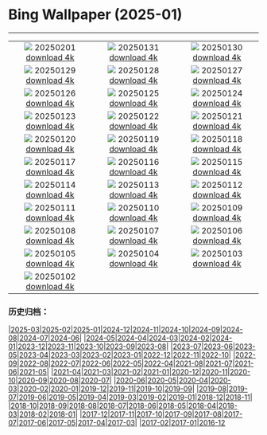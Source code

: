 # Bing Wallpaper (2025-01)
**************
| | | |
| :----: | :----: | :----: |
| ![](https://www.bing.com/th?id=OHR.PlainsZebra_FR-CA6166027619_1920x1080.jpg) 20250201 [download 4k](https://www.bing.com/th?id=OHR.PlainsZebra_FR-CA6166027619_UHD.jpg) | ![](https://www.bing.com/th?id=OHR.BoatShowVan_FR-CA0337074319_1920x1080.jpg) 20250131 [download 4k](https://www.bing.com/th?id=OHR.BoatShowVan_FR-CA0337074319_UHD.jpg) | ![](https://www.bing.com/th?id=OHR.LunarDragon_FR-CA9234329279_1920x1080.jpg) 20250130 [download 4k](https://www.bing.com/th?id=OHR.LunarDragon_FR-CA9234329279_UHD.jpg) |
| ![](https://www.bing.com/th?id=OHR.FlyingOwl_FR-CA9086625004_1920x1080.jpg) 20250129 [download 4k](https://www.bing.com/th?id=OHR.FlyingOwl_FR-CA9086625004_UHD.jpg) | ![](https://www.bing.com/th?id=OHR.CanyonSnow_FR-CA8930856554_1920x1080.jpg) 20250128 [download 4k](https://www.bing.com/th?id=OHR.CanyonSnow_FR-CA8930856554_UHD.jpg) | ![](https://www.bing.com/th?id=OHR.FrostedBeech_FR-CA8663595738_1920x1080.jpg) 20250127 [download 4k](https://www.bing.com/th?id=OHR.FrostedBeech_FR-CA8663595738_UHD.jpg) |
| ![](https://www.bing.com/th?id=OHR.PortoSunset_FR-CA8246410939_1920x1080.jpg) 20250126 [download 4k](https://www.bing.com/th?id=OHR.PortoSunset_FR-CA8246410939_UHD.jpg) | ![](https://www.bing.com/th?id=OHR.IcelandGeyser_FR-CA8164450943_1920x1080.jpg) 20250125 [download 4k](https://www.bing.com/th?id=OHR.IcelandGeyser_FR-CA8164450943_UHD.jpg) | ![](https://www.bing.com/th?id=OHR.DeerValley_FR-CA1426119767_1920x1080.jpg) 20250124 [download 4k](https://www.bing.com/th?id=OHR.DeerValley_FR-CA1426119767_UHD.jpg) |
| ![](https://www.bing.com/th?id=OHR.PetraMonastery_FR-CA4480470167_1920x1080.jpg) 20250123 [download 4k](https://www.bing.com/th?id=OHR.PetraMonastery_FR-CA4480470167_UHD.jpg) | ![](https://www.bing.com/th?id=OHR.DutchSquirrel_FR-CA4252766314_1920x1080.jpg) 20250122 [download 4k](https://www.bing.com/th?id=OHR.DutchSquirrel_FR-CA4252766314_UHD.jpg) | ![](https://www.bing.com/th?id=OHR.MuseumCourt_FR-CA4038187736_1920x1080.jpg) 20250121 [download 4k](https://www.bing.com/th?id=OHR.MuseumCourt_FR-CA4038187736_UHD.jpg) |
| ![](https://www.bing.com/th?id=OHR.NeptunesGrotto_FR-CA3779857016_1920x1080.jpg) 20250120 [download 4k](https://www.bing.com/th?id=OHR.NeptunesGrotto_FR-CA3779857016_UHD.jpg) | ![](https://www.bing.com/th?id=OHR.WhiteSandsNP_FR-CA3487939453_1920x1080.jpg) 20250119 [download 4k](https://www.bing.com/th?id=OHR.WhiteSandsNP_FR-CA3487939453_UHD.jpg) | ![](https://www.bing.com/th?id=OHR.PelicanPortrait_FR-CA3168945368_1920x1080.jpg) 20250118 [download 4k](https://www.bing.com/th?id=OHR.PelicanPortrait_FR-CA3168945368_UHD.jpg) |
| ![](https://www.bing.com/th?id=OHR.PinnaclesPeaks_FR-CA7605169726_1920x1080.jpg) 20250117 [download 4k](https://www.bing.com/th?id=OHR.PinnaclesPeaks_FR-CA7605169726_UHD.jpg) | ![](https://www.bing.com/th?id=OHR.FrozenLakeSuperior_FR-CA1047293623_1920x1080.jpg) 20250116 [download 4k](https://www.bing.com/th?id=OHR.FrozenLakeSuperior_FR-CA1047293623_UHD.jpg) | ![](https://www.bing.com/th?id=OHR.CadizSpain_FR-CA2371424829_1920x1080.jpg) 20250115 [download 4k](https://www.bing.com/th?id=OHR.CadizSpain_FR-CA2371424829_UHD.jpg) |
| ![](https://www.bing.com/th?id=OHR.CoastalWales_FR-CA2076537409_1920x1080.jpg) 20250114 [download 4k](https://www.bing.com/th?id=OHR.CoastalWales_FR-CA2076537409_UHD.jpg) | ![](https://www.bing.com/th?id=OHR.CrescentTail_FR-CA1872106875_1920x1080.jpg) 20250113 [download 4k](https://www.bing.com/th?id=OHR.CrescentTail_FR-CA1872106875_UHD.jpg) | ![](https://www.bing.com/th?id=OHR.MeknesMorocco_FR-CA1624434417_1920x1080.jpg) 20250112 [download 4k](https://www.bing.com/th?id=OHR.MeknesMorocco_FR-CA1624434417_UHD.jpg) |
| ![](https://www.bing.com/th?id=OHR.BubbleLake_FR-CA9239282306_1920x1080.jpg) 20250111 [download 4k](https://www.bing.com/th?id=OHR.BubbleLake_FR-CA9239282306_UHD.jpg) | ![](https://www.bing.com/th?id=OHR.NamibiaDunes_FR-CA6566666687_1920x1080.jpg) 20250110 [download 4k](https://www.bing.com/th?id=OHR.NamibiaDunes_FR-CA6566666687_UHD.jpg) | ![](https://www.bing.com/th?id=OHR.GreatWallStairs_FR-CA6576775955_1920x1080.jpg) 20250109 [download 4k](https://www.bing.com/th?id=OHR.GreatWallStairs_FR-CA6576775955_UHD.jpg) |
| ![](https://www.bing.com/th?id=OHR.BouldersNZ_FR-CA6332854398_1920x1080.jpg) 20250108 [download 4k](https://www.bing.com/th?id=OHR.BouldersNZ_FR-CA6332854398_UHD.jpg) | ![](https://www.bing.com/th?id=OHR.RavennaBasilica_FR-CA6339830538_1920x1080.jpg) 20250107 [download 4k](https://www.bing.com/th?id=OHR.RavennaBasilica_FR-CA6339830538_UHD.jpg) | ![](https://www.bing.com/th?id=OHR.PlumParakeet_FR-CA9102129073_1920x1080.jpg) 20250106 [download 4k](https://www.bing.com/th?id=OHR.PlumParakeet_FR-CA9102129073_UHD.jpg) |
| ![](https://www.bing.com/th?id=OHR.VietnamFalls_FR-CA8861500399_1920x1080.jpg) 20250105 [download 4k](https://www.bing.com/th?id=OHR.VietnamFalls_FR-CA8861500399_UHD.jpg) | ![](https://www.bing.com/th?id=OHR.TolkienOxford_FR-CA8637685822_1920x1080.jpg) 20250104 [download 4k](https://www.bing.com/th?id=OHR.TolkienOxford_FR-CA8637685822_UHD.jpg) | ![](https://www.bing.com/th?id=OHR.ArdezSwitzerland_FR-CA8314617577_1920x1080.jpg) 20250103 [download 4k](https://www.bing.com/th?id=OHR.ArdezSwitzerland_FR-CA8314617577_UHD.jpg) |
| ![](https://www.bing.com/th?id=OHR.PolarBearSwim_FR-CA8041328309_1920x1080.jpg) 20250102 [download 4k](https://www.bing.com/th?id=OHR.PolarBearSwim_FR-CA8041328309_UHD.jpg) |  |  |

### 历史归档：

|[2025-03](/../2025-03/2025-03.md)|[2025-02](/../2025-02/2025-02.md)|[2025-01](/2025-01.md)|[2024-12](/../2024-12/2024-12.md)|[2024-11](/../2024-11/2024-11.md)|[2024-10](/../2024-10/2024-10.md)|[2024-09](/../2024-09/2024-09.md)|[2024-08](/../2024-08/2024-08.md)|[2024-07](/../2024-07/2024-07.md)|[2024-06](/../2024-06/2024-06.md)|
|[2024-05](/../2024-05/2024-05.md)|[2024-04](/../2024-04/2024-04.md)|[2024-03](/../2024-03/2024-03.md)|[2024-02](/../2024-02/2024-02.md)|[2024-01](/../2024-01/2024-01.md)|[2023-12](/../2023-12/2023-12.md)|[2023-11](/../2023-11/2023-11.md)|[2023-10](/../2023-10/2023-10.md)|[2023-09](/../2023-09/2023-09.md)|[2023-08](/../2023-08/2023-08.md)|
|[2023-07](/../2023-07/2023-07.md)|[2023-06](/../2023-06/2023-06.md)|[2023-05](/../2023-05/2023-05.md)|[2023-04](/../2023-04/2023-04.md)|[2023-03](/../2023-03/2023-03.md)|[2023-02](/../2023-02/2023-02.md)|[2023-01](/../2023-01/2023-01.md)|[2022-12](/../2022-12/2022-12.md)|[2022-11](/../2022-11/2022-11.md)|[2022-10](/../2022-10/2022-10.md)|
|[2022-09](/../2022-09/2022-09.md)|[2022-08](/../2022-08/2022-08.md)|[2022-07](/../2022-07/2022-07.md)|[2022-06](/../2022-06/2022-06.md)|[2022-05](/../2022-05/2022-05.md)|[2022-04](/../2022-04/2022-04.md)|[2021-08](/../2021-08/2021-08.md)|[2021-07](/../2021-07/2021-07.md)|[2021-06](/../2021-06/2021-06.md)|[2021-05](/../2021-05/2021-05.md)|
|[2021-04](/../2021-04/2021-04.md)|[2021-03](/../2021-03/2021-03.md)|[2021-02](/../2021-02/2021-02.md)|[2021-01](/../2021-01/2021-01.md)|[2020-12](/../2020-12/2020-12.md)|[2020-11](/../2020-11/2020-11.md)|[2020-10](/../2020-10/2020-10.md)|[2020-09](/../2020-09/2020-09.md)|[2020-08](/../2020-08/2020-08.md)|[2020-07](/../2020-07/2020-07.md)|
|[2020-06](/../2020-06/2020-06.md)|[2020-05](/../2020-05/2020-05.md)|[2020-04](/../2020-04/2020-04.md)|[2020-03](/../2020-03/2020-03.md)|[2020-02](/../2020-02/2020-02.md)|[2020-01](/../2020-01/2020-01.md)|[2019-12](/../2019-12/2019-12.md)|[2019-11](/../2019-11/2019-11.md)|[2019-10](/../2019-10/2019-10.md)|[2019-09](/../2019-09/2019-09.md)|
|[2019-08](/../2019-08/2019-08.md)|[2019-07](/../2019-07/2019-07.md)|[2019-06](/../2019-06/2019-06.md)|[2019-05](/../2019-05/2019-05.md)|[2019-04](/../2019-04/2019-04.md)|[2019-03](/../2019-03/2019-03.md)|[2019-02](/../2019-02/2019-02.md)|[2019-01](/../2019-01/2019-01.md)|[2018-12](/../2018-12/2018-12.md)|[2018-11](/../2018-11/2018-11.md)|
|[2018-10](/../2018-10/2018-10.md)|[2018-09](/../2018-09/2018-09.md)|[2018-08](/../2018-08/2018-08.md)|[2018-07](/../2018-07/2018-07.md)|[2018-06](/../2018-06/2018-06.md)|[2018-05](/../2018-05/2018-05.md)|[2018-04](/../2018-04/2018-04.md)|[2018-03](/../2018-03/2018-03.md)|[2018-02](/../2018-02/2018-02.md)|[2018-01](/../2018-01/2018-01.md)|
|[2017-12](/../2017-12/2017-12.md)|[2017-11](/../2017-11/2017-11.md)|[2017-10](/../2017-10/2017-10.md)|[2017-09](/../2017-09/2017-09.md)|[2017-08](/../2017-08/2017-08.md)|[2017-07](/../2017-07/2017-07.md)|[2017-06](/../2017-06/2017-06.md)|[2017-05](/../2017-05/2017-05.md)|[2017-04](/../2017-04/2017-04.md)|[2017-03](/../2017-03/2017-03.md)|
|[2017-02](/../2017-02/2017-02.md)|[2017-01](/../2017-01/2017-01.md)|[2016-12](/../2016-12/2016-12.md)